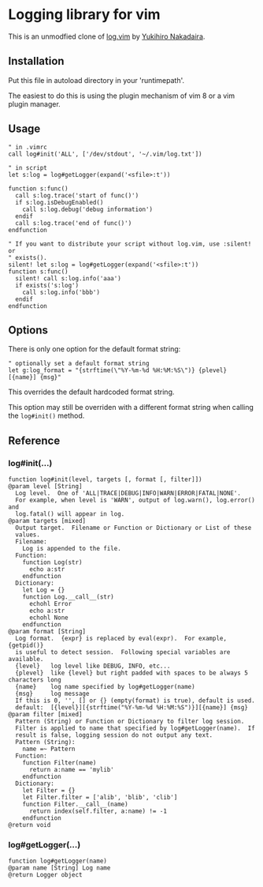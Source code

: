 Logging library for vim
=======================

This is an unmodfied clone of [log.vim](https://www.vim.org/scripts/script.php?script_id=2330) by [Yukihiro Nakadaira](https://github.com/ynkdir/).

Installation
------------

Put this file in autoload directory in your 'runtimepath'.

The easiest to do this is using the plugin mechanism of vim 8 or a vim plugin
manager.

Usage
-----

```vim
" in .vimrc
call log#init('ALL', ['/dev/stdout', '~/.vim/log.txt'])

" in script
let s:log = log#getLogger(expand('<sfile>:t'))

function s:func()
  call s:log.trace('start of func()')
  if s:log.isDebugEnabled()
    call s:log.debug('debug information')
  endif
  call s:log.trace('end of func()')
endfunction

" If you want to distribute your script without log.vim, use :silent! or
" exists().
silent! let s:log = log#getLogger(expand('<sfile>:t'))
function s:func()
  silent! call s:log.info('aaa')
  if exists('s:log')
    call s:log.info('bbb')
  endif
endfunction
```

Options
-------

There is only one option for the default format string:
```vim
" optionally set a default format string
let g:log_format = "{strftime(\"%Y-%m-%d %H:%M:%S\")} {plevel} [{name}] {msg}"
```

This overrides the default hardcoded format string.

This option may still be overriden with a different format string when
calling the `log#init()` method.

Reference
---------

### log#init(…)
```
function log#init(level, targets [, format [, filter]])
@param level [String]
  Log level.  One of 'ALL|TRACE|DEBUG|INFO|WARN|ERROR|FATAL|NONE'.
  For example, when level is 'WARN', output of log.warn(), log.error() and
  log.fatal() will appear in log.
@param targets [mixed]
  Output target.  Filename or Function or Dictionary or List of these
  values.
  Filename:
    Log is appended to the file.
  Function:
    function Log(str)
      echo a:str
    endfunction
  Dictionary:
    let Log = {}
    function Log.__call__(str)
      echohl Error
      echo a:str
      echohl None
    endfunction
@param format [String]
  Log format.  {expr} is replaced by eval(expr).  For example, {getpid()}
  is useful to detect session.  Following special variables are available.
  {level}   log level like DEBUG, INFO, etc...
  {plevel}  like {level} but right padded with spaces to be always 5 characters long
  {name}    log name specified by log#getLogger(name)
  {msg}     log message
  If this is 0, '', [] or {} (empty(format) is true), default is used.
  default:  [{level}][{strftime("%Y-%m-%d %H:%M:%S")}][{name}] {msg}
@param filter [mixed]
  Pattern (String) or Function or Dictionary to filter log session.
  Filter is applied to name that specified by log#getLogger(name).  If
  result is false, logging session do not output any text.
  Pattern (String):
    name =~ Pattern
  Function:
    function Filter(name)
      return a:name == 'mylib'
    endfunction
  Dictionary:
    let Filter = {}
    let Filter.filter = ['alib', 'blib', 'clib']
    function Filter.__call__(name)
      return index(self.filter, a:name) != -1
    endfunction
@return void
```

### log#getLogger(…)
```
function log#getLogger(name)
@param name [String] Log name
@return Logger object
```
